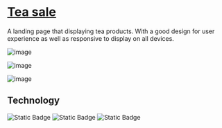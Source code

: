 # [Tea sale](https://teasale.netlify.app/)

A landing page that displaying tea products. With a good design for user experience as well as responsive to display on all devices.

![image](https://github.com/hoshikira18/tea-sale-landing-page/assets/81480245/4ddc7975-dcd8-4db9-b055-febeb4ce2ad2)

![image](https://github.com/hoshikira18/tea-sale-landing-page/assets/81480245/a797afc3-4935-4a33-9786-f172a9e887fb)

![image](https://github.com/hoshikira18/tea-sale-landing-page/assets/81480245/e93b6375-b0a1-4f99-a3a2-3c3193e6999d)

## Technology
![Static Badge](https://img.shields.io/badge/HTML5-000000?style=for-the-badge&logo=html5) ![Static Badge](https://img.shields.io/badge/CSS3-000000?style=for-the-badge&logo=css3) ![Static Badge](https://img.shields.io/badge/JAVASCRIPT-000000?style=for-the-badge&logo=javascript) 

